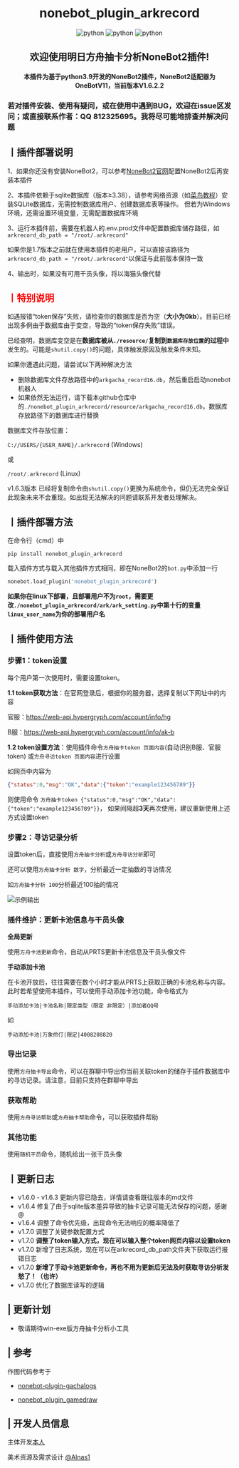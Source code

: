 <h1 align="center"><b>nonebot_plugin_arkrecord</b></h1>
<p align="center">
    <img src="https://img.shields.io/badge/Python-3.9+-yellow" alt="python">
    <img src="https://img.shields.io/badge/Nonebot-2.0.0b4-green" alt="python">
    <img src="https://img.shields.io/badge/Onebot-11-blue" alt="python">
</p>
<h2 align="center"><b>欢迎使用明日方舟抽卡分析NoneBot2插件!</b></h2>
<h4 align="center">本插件为基于python3.9开发的NoneBot2插件，NoneBot2适配器为OneBotV11，当前版本V1.6.2.2
</h4>

### **若对插件安装、使用有疑问，或在使用中遇到BUG，欢迎在issue区发问；或直接联系作者：QQ 812325695。我将尽可能地排查并解决问题**

## **丨插件部署说明**

1、如果你还没有安装NoneBot2，可以参考[NoneBot2官网](https://nb2.baka.icu/)配置NoneBot2后再安装本插件

2、本插件依赖于sqlite数据库（版本≥3.38），请参考网络资源（如[菜鸟教程](https://www.runoob.com/sqlite/sqlite-installation.html)）安装SQLite数据库，无需控制数据库用户、创建数据库表等操作。
但若为Windows环境，还需设置环境变量，无需配置数据库环境

3、运行本插件前，需要在机器人的.env.prod文件中配置数据库储存路径，如
```arkrecord_db_path = "/root/.arkrecord"```

如果你是1.7版本之前就在使用本插件的老用户，可以直接该路径为```arkrecord_db_path = "/root/.arkrecord"```以保证与此前版本保持一致

4、输出时，如果没有可用干员头像，将以海猫头像代替

**<h2><font color='red'> 丨特别说明 </font></h2>**

如遇报错“token保存”失败，请检查你的数据库是否为空（**大小为0kb**）。目前已经出现多例由于数据库由于变空，导致的“token保存失败”错误。

已经查明，数据库变空是在**数据库被从```./resource/```复制到```数据库存放位置```的过程中**发生的。可能是```shutil.copy()```的问题，具体触发原因及触发条件未知。

如果你遭遇此问题，请尝试以下两种解决方法
- 删除数据库文件存放路径中的```arkgacha_record16.db```，然后重启启动nonebot机器人
- 如果依然无法运行，请下载本github仓库中的```./nonebot_plugin_arkrecord/resource/arkgacha_record16.db```，数据库存放路径下的数据库进行替换

数据库文件存放位置：

```C://USERS/{USER_NAME}/.arkrecord``` (Windows)

或

```/root/.arkrecord``` (Linux)

v1.6.3版本 已经将复制命令由```shutil.copy()```更换为系统命令，但仍无法完全保证此现象未来不会重现。如出现无法解决的问题请联系开发者处理解决。

## **丨插件部署方法**

在命令行（cmd）中

``` shell
pip install nonebot_plugin_arkrecord
```

载入插件方式与载入其他插件方式相同，即在NoneBot2的`bot.py`中添加一行

```python
nonebot.load_plugin('nonebot_plugin_arkrecord')
```

**如果你在linux下部署，且部署用户不为```root```，需要更改```./nonebot_plugin_arkrecord/ark/ark_setting.py```中第十行的变量```linux_user_name```为你的部署用户名**

## **丨插件使用方法**
### **步骤1：token设置**

每个用户第一次使用时，需要设置token。

**1.1 token获取方法**：在官网登录后，根据你的服务器，选择复制以下网址中的内容
 
官服：https://web-api.hypergryph.com/account/info/hg

B服：https://web-api.hypergryph.com/account/info/ak-b


**1.2 token设置方法**：使用插件命令`方舟抽卡token 页面内容`(自动识别B服、官服token)
或`方舟寻访token 页面内容`进行设置

如网页中内容为
```json
{"status":0,"msg":"OK","data":{"token":"example123456789"}}
```
则使用命令 `方舟抽卡token {"status":0,"msg":"OK","data":{"token":"example123456789"}}`， 如果间隔超**3天**再次使用，建议重新使用上述方式设置token
### **步骤2：寻访记录分析**

设置token后，直接使用`方舟抽卡分析`或`方舟寻访分析`即可

还可以使用`方舟抽卡分析 数字`，分析最近一定抽数的寻访情况

如`方舟抽卡分析 100`分析最近100抽的情况

![示例输出](./nonebot_plugin_arkrecord/res_file/record_image/record_img_870599048.png)

### **插件维护：更新卡池信息与干员头像**
**全局更新**

使用`方舟卡池更新`命令，自动从PRTS更新卡池信息及干员头像文件

**手动添加卡池**

在卡池开放后，往往需要在数个小时才能从PRTS上获取正确的卡池名称与内容。此时若希望使用本插件，可以使用手动添加卡池功能，命令格式为

```手动添加卡池|卡池名称|限定类型（限定 非限定）|添加者QQ号```

如

```手动添加卡池|万象伶仃|限定|4008208820```

### **导出记录**

使用`方舟抽卡导出`命令，可以在群聊中导出你当前关联token的储存于插件数据库中的寻访记录。请注意，目前只支持在群聊中导出

### **获取帮助**
使用`方舟寻访帮助`或`方舟抽卡帮助`命令，可以获取插件帮助

### **其他功能**
使用`随机干员`命令，随机给出一张干员头像

## **丨更新日志**
- v1.6.0 - v1.6.3 更新内容已隐去，详情请查看既往版本的md文件
- v1.6.4 修复了由于sqlite版本差异导致的抽卡记录可能无法保存的问题，感谢@
- v1.6.4 调整了命令优先级，出现命令无法响应的概率降低了
- v1.7.0 调整了关键参数配置方式
- v1.7.0 **调整了token输入方式，现在可以输入整个token网页内容以设置token**
- v1.7.0 新增了日志系统，现在可以在arkrecord_db_path文件夹下获取运行报错日志
- v1.7.0 **新增了手动卡池更新命令，再也不用为更新后无法及时获取寻访分析发愁了！（也许）**
- v1.7.0 优化了数据库读写的逻辑

## **| 更新计划**
- 敬请期待win-exe版方舟抽卡分析小工具
## **| 参考**
作图代码参考于

- [nonebot-plugin-gachalogs](https://github.com/monsterxcn/nonebot-plugin-gachalogs)

- [nonebot_plugin_gamedraw](https://github.com/HibiKier/nonebot_plugin_gamedraw)

## **| 开发人员信息**
主体开发[本人](https://github.com/zheuziihau)

美术资源及需求设计 [@Alnas1](https://github.com/Alnas1)
